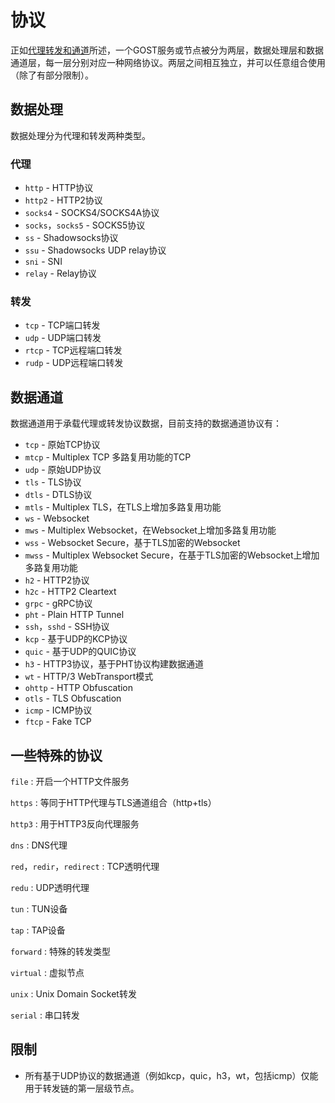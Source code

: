# 协议

正如[代理转发和通道](/concepts/proxy/)所述，一个GOST服务或节点被分为两层，数据处理层和数据通道层，每一层分别对应一种网络协议。两层之间相互独立，并可以任意组合使用（除了有部分限制）。


## 数据处理

数据处理分为代理和转发两种类型。

### 代理

* `http` - HTTP协议
* `http2` - HTTP2协议
* `socks4` - SOCKS4/SOCKS4A协议
* `socks`，`socks5` - SOCKS5协议
* `ss` - Shadowsocks协议
* `ssu` - Shadowsocks UDP relay协议
* `sni` - SNI
* `relay` - Relay协议

### 转发

* `tcp` - TCP端口转发
* `udp` - UDP端口转发
* `rtcp` - TCP远程端口转发
* `rudp` - UDP远程端口转发

## 数据通道

数据通道用于承载代理或转发协议数据，目前支持的数据通道协议有：

* `tcp` - 原始TCP协议
* `mtcp` - Multiplex TCP 多路复用功能的TCP
* `udp` - 原始UDP协议
* `tls` - TLS协议
* `dtls` - DTLS协议
* `mtls` - Multiplex TLS，在TLS上增加多路复用功能
* `ws` - Websocket
* `mws` - Multiplex Websocket，在Websocket上增加多路复用功能
* `wss` - Websocket Secure，基于TLS加密的Websocket
* `mwss` - Multiplex Websocket Secure，在基于TLS加密的Websocket上增加多路复用功能
* `h2` - HTTP2协议
* `h2c` - HTTP2 Cleartext
* `grpc` - gRPC协议
* `pht` - Plain HTTP Tunnel
* `ssh`，`sshd` - SSH协议
* `kcp` - 基于UDP的KCP协议
* `quic` - 基于UDP的QUIC协议
* `h3` - HTTP3协议，基于PHT协议构建数据通道
* `wt` - HTTP/3 WebTransport模式
* `ohttp` - HTTP Obfuscation
* `otls` - TLS Obfuscation
* `icmp` - ICMP协议
* `ftcp` - Fake TCP

## 一些特殊的协议

`file`
:    开启一个HTTP文件服务

`https`
:    等同于HTTP代理与TLS通道组合（http+tls）

`http3`
:    用于HTTP3反向代理服务

`dns`
:    DNS代理

`red`，`redir`，`redirect`
:    TCP透明代理

`redu`
:    UDP透明代理

`tun`
:    TUN设备

`tap`
:    TAP设备

`forward`
:    特殊的转发类型

`virtual`
:    虚拟节点

`unix`
:    Unix Domain Socket转发

`serial`
:    串口转发


## 限制

* 所有基于UDP协议的数据通道（例如kcp，quic，h3，wt，包括icmp）仅能用于转发链的第一层级节点。
